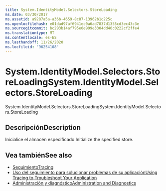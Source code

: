 ```yaml
---
title: System.IdentityModel.Selectors.StoreLoading
ms.date: 03/30/2017
ms.assetid: a9287a5a-a36b-4659-8c87-13962b1c225c
ms.openlocfilehash: e01dad97af6941ec0a6ad7837d1355cd3ec43c3e
ms.sourcegitcommit: bc293b14af795e0e999e3304dd40c0222cf2ffe4
ms.translationtype: MT
ms.contentlocale: es-ES
ms.lasthandoff: 11/26/2020
ms.locfileid: "96254108"
---
```

# <a name="systemidentitymodelselectorsstoreloading"></a><span data-ttu-id="ec970-102">System.IdentityModel.Selectors.StoreLoading</span><span class="sxs-lookup"><span data-stu-id="ec970-102">System.IdentityModel.Selectors.StoreLoading</span></span>

<span data-ttu-id="ec970-103">System.IdentityModel.Selectors.StoreLoading</span><span class="sxs-lookup"><span data-stu-id="ec970-103">System.IdentityModel.Selectors.StoreLoading</span></span>  
  
## <a name="description"></a><span data-ttu-id="ec970-104">Descripción</span><span class="sxs-lookup"><span data-stu-id="ec970-104">Description</span></span>  

 <span data-ttu-id="ec970-105">Inicialice el almacén especificado.</span><span class="sxs-lookup"><span data-stu-id="ec970-105">Initialize the specified store.</span></span>  
  
## <a name="see-also"></a><span data-ttu-id="ec970-106">Vea también</span><span class="sxs-lookup"><span data-stu-id="ec970-106">See also</span></span>

- [<span data-ttu-id="ec970-107">Seguimiento</span><span class="sxs-lookup"><span data-stu-id="ec970-107">Tracing</span></span>](index.md)
- [<span data-ttu-id="ec970-108">Uso del seguimiento para solucionar problemas de su aplicación</span><span class="sxs-lookup"><span data-stu-id="ec970-108">Using Tracing to Troubleshoot Your Application</span></span>](using-tracing-to-troubleshoot-your-application.md)
- [<span data-ttu-id="ec970-109">Administración y diagnóstico</span><span class="sxs-lookup"><span data-stu-id="ec970-109">Administration and Diagnostics</span></span>](../index.md)

